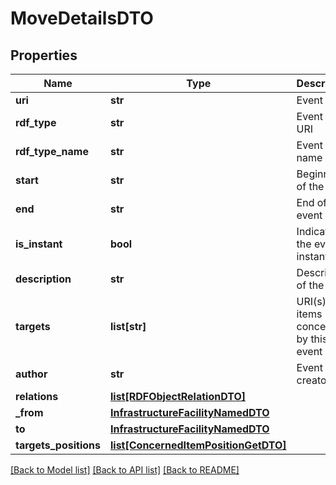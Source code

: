 # MoveDetailsDTO

## Properties
Name | Type | Description | Notes
------------ | ------------- | ------------- | -------------
**uri** | **str** | Event URI | [optional] 
**rdf_type** | **str** | Event type URI | [optional] 
**rdf_type_name** | **str** | Event type name | [optional] 
**start** | **str** | Beginning of the event | [optional] 
**end** | **str** | End of the event | [optional] 
**is_instant** | **bool** | Indicate if the event is instant | [optional] 
**description** | **str** | Description of the move | [optional] 
**targets** | **list[str]** | URI(s) of items concerned by this event | [optional] 
**author** | **str** | Event creator URI | [optional] 
**relations** | [**list[RDFObjectRelationDTO]**](RDFObjectRelationDTO.md) |  | [optional] 
**_from** | [**InfrastructureFacilityNamedDTO**](InfrastructureFacilityNamedDTO.md) |  | [optional] 
**to** | [**InfrastructureFacilityNamedDTO**](InfrastructureFacilityNamedDTO.md) |  | [optional] 
**targets_positions** | [**list[ConcernedItemPositionGetDTO]**](ConcernedItemPositionGetDTO.md) |  | [optional] 

[[Back to Model list]](../README.md#documentation-for-models) [[Back to API list]](../README.md#documentation-for-api-endpoints) [[Back to README]](../README.md)


